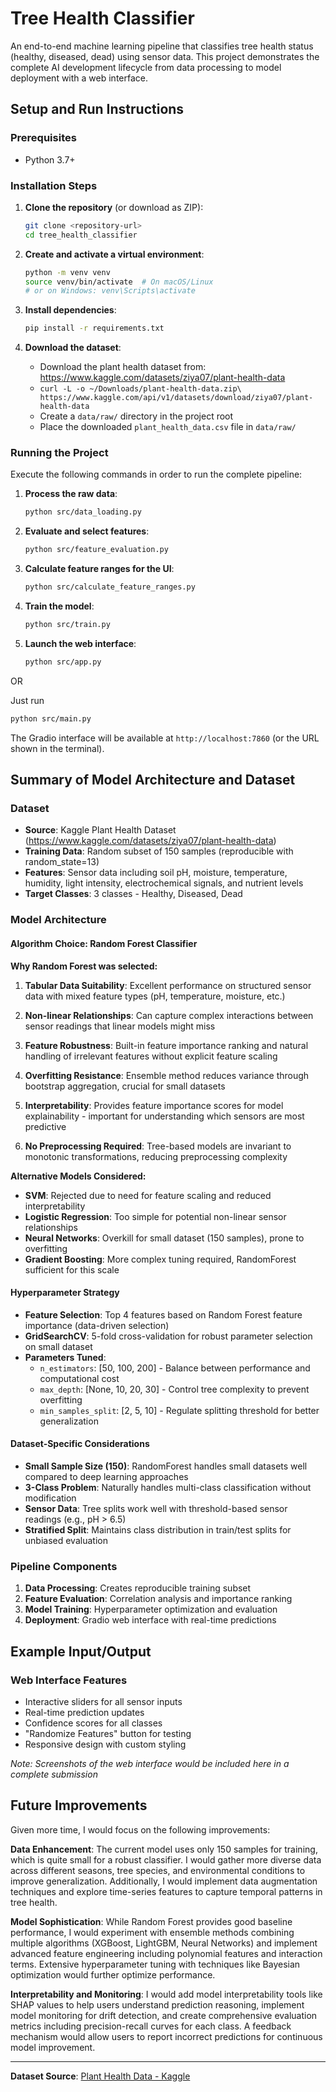 # Tree Health Classifier

An end-to-end machine learning pipeline that classifies tree health status (healthy, diseased, dead) using sensor data. This project demonstrates the complete AI development lifecycle from data processing to model deployment with a web interface.

## Setup and Run Instructions

### Prerequisites
- Python 3.7+

### Installation Steps

1. **Clone the repository** (or download as ZIP):
   ```bash
   git clone <repository-url>
   cd tree_health_classifier
   ```

2. **Create and activate a virtual environment**:
   ```bash
   python -m venv venv
   source venv/bin/activate  # On macOS/Linux
   # or on Windows: venv\Scripts\activate
   ```

3. **Install dependencies**:
   ```bash
   pip install -r requirements.txt
   ```

4. **Download the dataset**:
   - Download the plant health dataset from: https://www.kaggle.com/datasets/ziya07/plant-health-data
   - `curl -L -o ~/Downloads/plant-health-data.zip\
  https://www.kaggle.com/api/v1/datasets/download/ziya07/plant-health-data`
   - Create a `data/raw/` directory in the project root
   - Place the downloaded `plant_health_data.csv` file in `data/raw/`

### Running the Project

Execute the following commands in order to run the complete pipeline:

1. **Process the raw data**:
   ```bash
   python src/data_loading.py
   ```

2. **Evaluate and select features**:
   ```bash
   python src/feature_evaluation.py
   ```

3. **Calculate feature ranges for the UI**:
   ```bash
   python src/calculate_feature_ranges.py
   ```

4. **Train the model**:
   ```bash
   python src/train.py
   ```

5. **Launch the web interface**:
   ```bash
   python src/app.py
   ```

OR 

Just run 
```bash
python src/main.py
```

The Gradio interface will be available at `http://localhost:7860` (or the URL shown in the terminal).

## Summary of Model Architecture and Dataset

### Dataset
- **Source**: Kaggle Plant Health Dataset (https://www.kaggle.com/datasets/ziya07/plant-health-data)
- **Training Data**: Random subset of 150 samples (reproducible with random_state=13)
- **Features**: Sensor data including soil pH, moisture, temperature, humidity, light intensity, electrochemical signals, and nutrient levels
- **Target Classes**: 3 classes - Healthy, Diseased, Dead

### Model Architecture

#### Algorithm Choice: Random Forest Classifier

**Why Random Forest was selected:**

1. **Tabular Data Suitability**: Excellent performance on structured sensor data with mixed feature types (pH, temperature, moisture, etc.)

2. **Non-linear Relationships**: Can capture complex interactions between sensor readings that linear models might miss

3. **Feature Robustness**: Built-in feature importance ranking and natural handling of irrelevant features without explicit feature scaling

4. **Overfitting Resistance**: Ensemble method reduces variance through bootstrap aggregation, crucial for small datasets

5. **Interpretability**: Provides feature importance scores for model explainability - important for understanding which sensors are most predictive

6. **No Preprocessing Required**: Tree-based models are invariant to monotonic transformations, reducing preprocessing complexity

**Alternative Models Considered:**
- **SVM**: Rejected due to need for feature scaling and reduced interpretability
- **Logistic Regression**: Too simple for potential non-linear sensor relationships
- **Neural Networks**: Overkill for small dataset (150 samples), prone to overfitting
- **Gradient Boosting**: More complex tuning required, RandomForest sufficient for this scale

#### Hyperparameter Strategy
- **Feature Selection**: Top 4 features based on Random Forest feature importance (data-driven selection)
- **GridSearchCV**: 5-fold cross-validation for robust parameter selection on small dataset
- **Parameters Tuned**:
  - `n_estimators`: [50, 100, 200] - Balance between performance and computational cost
  - `max_depth`: [None, 10, 20, 30] - Control tree complexity to prevent overfitting
  - `min_samples_split`: [2, 5, 10] - Regulate splitting threshold for better generalization

#### Dataset-Specific Considerations
- **Small Sample Size (150)**: RandomForest handles small datasets well compared to deep learning approaches
- **3-Class Problem**: Naturally handles multi-class classification without modification
- **Sensor Data**: Tree splits work well with threshold-based sensor readings (e.g., pH > 6.5)
- **Stratified Split**: Maintains class distribution in train/test splits for unbiased evaluation

### Pipeline Components
1. **Data Processing**: Creates reproducible training subset
2. **Feature Evaluation**: Correlation analysis and importance ranking
3. **Model Training**: Hyperparameter optimization and evaluation
4. **Deployment**: Gradio web interface with real-time predictions

## Example Input/Output

### Web Interface Features
- Interactive sliders for all sensor inputs
- Real-time prediction updates
- Confidence scores for all classes
- "Randomize Features" button for testing
- Responsive design with custom styling

*Note: Screenshots of the web interface would be included here in a complete submission*

## Future Improvements

Given more time, I would focus on the following improvements:

**Data Enhancement**: The current model uses only 150 samples for training, which is quite small for a robust classifier. I would gather more diverse data across different seasons, tree species, and environmental conditions to improve generalization. Additionally, I would implement data augmentation techniques and explore time-series features to capture temporal patterns in tree health.

**Model Sophistication**: While Random Forest provides good baseline performance, I would experiment with ensemble methods combining multiple algorithms (XGBoost, LightGBM, Neural Networks) and implement advanced feature engineering including polynomial features and interaction terms. Extensive hyperparameter tuning with techniques like Bayesian optimization would further optimize performance.

**Interpretability and Monitoring**: I would add model interpretability tools like SHAP values to help users understand prediction reasoning, implement model monitoring for drift detection, and create comprehensive evaluation metrics including precision-recall curves for each class. A feedback mechanism would allow users to report incorrect predictions for continuous model improvement.

---

**Dataset Source**: [Plant Health Data - Kaggle](https://www.kaggle.com/datasets/ziya07/plant-health-data?resource=download)

